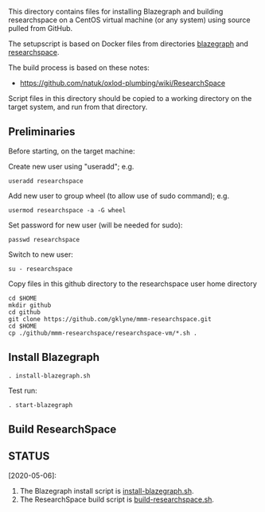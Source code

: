 This directory contains files for installing Blazegraph and building researchspace on a CentOS virtual machine (or any system) using source pulled from GitHub.

The setupscript is based on Docker files from directories [blazegraph](../blazegraph) and [researchspace](../researchspace).

The build process is based on these notes:

- https://github.com/natuk/oxlod-plumbing/wiki/ResearchSpace

Script files in this directory should be copied to a working directory on the target system, and run from that directory.

## Preliminaries

Before starting, on the target machine:

Create new user using "useradd"; e.g. 

    useradd researchspace

Add new user to group wheel (to allow use of sudo command); e.g.

    usermod researchspace -a -G wheel

Set password for new user (will be needed for sudo):

    passwd researchspace

Switch to new user:

    su - researchspace

Copy files in this github directory to the researchspace user home directory

    cd $HOME
    mkdir github
    cd github
    git clone https://github.com/gklyne/mmm-researchspace.git
    cd $HOME
    cp ./github/mmm-researchspace/researchspace-vm/*.sh .


## Install Blazegraph

    . install-blazegraph.sh

Test run:

    . start-blazegraph


## Build ResearchSpace






## STATUS

[2020-05-06]:

1. The Blazegraph install script is [install-blazegraph.sh](./install-blazegraph.sh).
2. The ResearchSpace build script is [build-researchspace.sh](./build-researchspace.sh).

